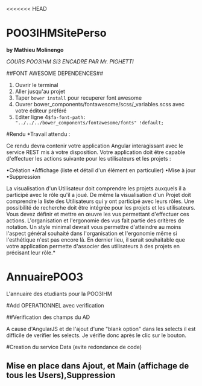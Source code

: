 <<<<<<< HEAD
# POO3IHMSitePerso
**by Mathieu Molinengo**

*COURS POO3IHM SI3 ENCADRE PAR Mr. PIGHETTI*

##FONT AWESOME DEPENDENCES##

1. Ouvrir le terminal
2. Aller jusqu'au projet
3. Taper `bower install` pour recuperer font awesome
4. Ouvrer bower_components/fontawesome/scss/_variables.scss avec votre éditeur préféré
5. Editer ligne 4`$fa-font-path:        "../../../bower_components/fontawesome/fonts" !default;`

#Rendu
*Travail attendu :

Ce rendu devra contenir votre application Angular
interagissant avec le service REST mis à votre
disposition.
Votre application doit être capable d'effectuer les actions suivante pour les utilisateurs et les projets :

•Création
•Affichage (liste et détail d'un élément en particulier)
•Mise à jour
•Suppression

La visualisation d'un Utilisateur doit comprendre les projets auxquels il a participé avec le rôle qu'il
a joué. De même la visualisation d'un Projet doit comprendre la liste des Utilisateurs qui y ont
participé avec leurs rôles.
Une possibilité de recherche doit être intégrée pour les projets et les utilisateurs.
Vous devez définir et mettre en œuvre les vus permettant d'effectuer ces actions. L'organisation et
l'ergonomie des vus fait partie des critères de notation.
Un style minimal devrait vous permettre
d'atteindre au moins l'aspect général souhaité dans l'organisation et l'ergonomie même si l'esthétique
n'est pas encore là.
En dernier lieu, il serait souhaitable que votre application permette d'associer des utilisateurs à des
projets en précisant leur rôle.*


# AnnuairePOO3
L'annuaire des etudiants pour la POO3IHM

#Add OPERATIONNEL avec verification

##Verification des champs du AD

A cause d'AngularJS et de l'ajout d'une "blank option" dans les selects il est difficile de
verifier les selects. Je vérifie donc après le clic sur le bouton.


#Creation du service Data (evite redondance de code)

## Mise en place dans Ajout, et Main (affichage de tous les Users),Suppression

#